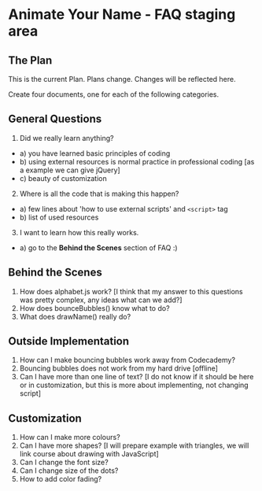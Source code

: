 Animate Your Name - FAQ staging area
===========

## The Plan
This is the current Plan. Plans change. Changes will be reflected here.

Create four documents, one for each of the following categories.


## General Questions
1. Did we really learn anything?
  - a) you have learned basic principles of coding
  - b) using external resources is normal practice in professional coding
[as a example we can give jQuery]
  - c) beauty of customization
2. Where is all the code that is making this happen?
  - a) few lines about 'how to use external scripts' and `<script>` tag
  - b) list of used resources
3. I want to learn how this really works.
  - a) go to the **Behind the Scenes** section of FAQ :)

## Behind the Scenes
1. How does alphabet.js work?
[I think that my answer to this questions was pretty complex, any ideas what can we add?]
2. How does bounceBubbles() know what to do?
3. What does drawName() really do?

## Outside Implementation
1. How can I make bouncing bubbles work away from Codecademy?
2. Bouncing bubbles does not work from my hard drive [offline]
3. Can I have more than one line of text?
[I do not know if it should be here or in customization, but this is more about implementing, not changing script]

## Customization
1. How can I make more colours?
2. Can I have more shapes?
[I will prepare example with triangles, we will link course about drawing with JavaScript]
3. Can I change the font size?
4. Can I change size of the dots?
5. How to add color fading?
